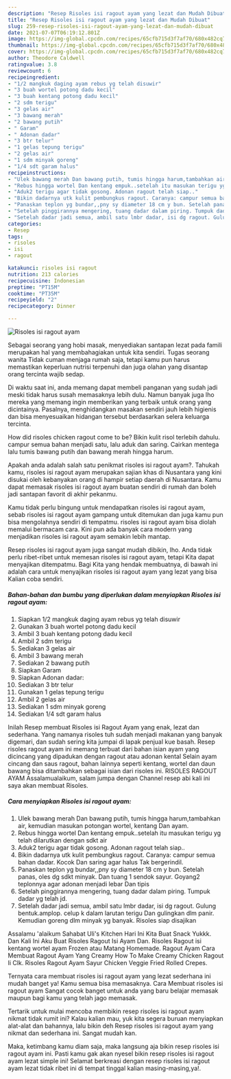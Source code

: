 ```yaml
---
description: "Resep Risoles isi ragout ayam yang lezat dan Mudah Dibuat"
title: "Resep Risoles isi ragout ayam yang lezat dan Mudah Dibuat"
slug: 259-resep-risoles-isi-ragout-ayam-yang-lezat-dan-mudah-dibuat
date: 2021-07-07T06:19:12.801Z
image: https://img-global.cpcdn.com/recipes/65cfb715d3f7af70/680x482cq70/risoles-isi-ragout-ayam-foto-resep-utama.jpg
thumbnail: https://img-global.cpcdn.com/recipes/65cfb715d3f7af70/680x482cq70/risoles-isi-ragout-ayam-foto-resep-utama.jpg
cover: https://img-global.cpcdn.com/recipes/65cfb715d3f7af70/680x482cq70/risoles-isi-ragout-ayam-foto-resep-utama.jpg
author: Theodore Caldwell
ratingvalue: 3.8
reviewcount: 6
recipeingredient:
- "1/2 mangkuk daging ayam rebus yg telah disuwir"
- "3 buah wortel potong dadu kecil"
- "3 buah kentang potong dadu kecil"
- "2 sdm terigu"
- "3 gelas air"
- "3 bawang merah"
- "2 bawang putih"
- " Garam"
- " Adonan dadar"
- "3 btr telur"
- "1 gelas tepung terigu"
- "2 gelas air"
- "1 sdm minyak goreng"
- "1/4 sdt garam halus"
recipeinstructions:
- "Ulek bawang merah Dan bawang putih, tumis hingga harum,tambahkan air, kemudian masukan potongan wortel, kentang Dan ayam."
- "Rebus hingga wortel Dan kentang empuk..setelah itu masukan terigu yg telah dilarutkan dengan sdkt air"
- "Aduk2 terigu agar tidak gosong. Adonan ragout telah siap.."
- "Bikin dadarnya utk kulit pembungkus ragout. Caranya: campur semua bahan dadar. Kocok Dan saring agar halus Tak bergerindil."
- "Panaskan teplon yg bundar,,pny sy diameter 18 cm y bun. Setelah panas, oles dg sdkt minyak. Dan tuang 1 sendok sayur. Goyang2 teplonnya agar adonan menjadi lebar Dan tipis"
- "Setelah pinggirannya mengering, tuang dadar dalam piring. Tumpuk dadar yg telah jd."
- "Setelah dadar jadi semua, ambil satu lmbr dadar, isi dg ragout. Gulung bentuk.amplop. celup k dalam larutan terigu Dan gulingkan dlm panir. Kemudian goreng dlm minyak yg banyak. Risoles siap disajikan"
categories:
- Resep
tags:
- risoles
- isi
- ragout

katakunci: risoles isi ragout 
nutrition: 213 calories
recipecuisine: Indonesian
preptime: "PT15M"
cooktime: "PT35M"
recipeyield: "2"
recipecategory: Dinner

---
```



![Risoles isi ragout ayam](https://img-global.cpcdn.com/recipes/65cfb715d3f7af70/680x482cq70/risoles-isi-ragout-ayam-foto-resep-utama.jpg)

Sebagai seorang yang hobi masak, menyediakan santapan lezat pada famili merupakan hal yang membahagiakan untuk kita sendiri. Tugas seorang  wanita Tidak cuman menjaga rumah saja, tetapi kamu pun harus memastikan keperluan nutrisi terpenuhi dan juga olahan yang disantap orang tercinta wajib sedap.

Di waktu  saat ini, anda memang dapat membeli panganan yang sudah jadi meski tidak harus susah memasaknya lebih dulu. Namun banyak juga lho mereka yang memang ingin memberikan yang terbaik untuk orang yang dicintainya. Pasalnya, menghidangkan masakan sendiri jauh lebih higienis dan bisa menyesuaikan hidangan tersebut berdasarkan selera keluarga tercinta. 

How did risoles chicken ragout come to be? Bikin kulit risol terlebih dahulu. campur semua bahan menjadi satu, lalu aduk dan saring. Cairkan mentega lalu tumis bawang putih dan bawang merah hingga harum.

Apakah anda adalah salah satu penikmat risoles isi ragout ayam?. Tahukah kamu, risoles isi ragout ayam merupakan sajian khas di Nusantara yang kini disukai oleh kebanyakan orang di hampir setiap daerah di Nusantara. Kamu dapat memasak risoles isi ragout ayam buatan sendiri di rumah dan boleh jadi santapan favorit di akhir pekanmu.

Kamu tidak perlu bingung untuk mendapatkan risoles isi ragout ayam, sebab risoles isi ragout ayam gampang untuk ditemukan dan juga kamu pun bisa mengolahnya sendiri di tempatmu. risoles isi ragout ayam bisa diolah memalui bermacam cara. Kini pun ada banyak cara modern yang menjadikan risoles isi ragout ayam semakin lebih mantap.

Resep risoles isi ragout ayam juga sangat mudah dibikin, lho. Anda tidak perlu ribet-ribet untuk memesan risoles isi ragout ayam, tetapi Kita dapat menyajikan ditempatmu. Bagi Kita yang hendak membuatnya, di bawah ini adalah cara untuk menyajikan risoles isi ragout ayam yang lezat yang bisa Kalian coba sendiri.

<!--inarticleads1-->

##### Bahan-bahan dan bumbu yang diperlukan dalam menyiapkan Risoles isi ragout ayam:

1. Siapkan 1/2 mangkuk daging ayam rebus yg telah disuwir
1. Gunakan 3 buah wortel potong dadu kecil
1. Ambil 3 buah kentang potong dadu kecil
1. Ambil 2 sdm terigu
1. Sediakan 3 gelas air
1. Ambil 3 bawang merah
1. Sediakan 2 bawang putih
1. Siapkan  Garam
1. Siapkan  Adonan dadar:
1. Sediakan 3 btr telur
1. Gunakan 1 gelas tepung terigu
1. Ambil 2 gelas air
1. Sediakan 1 sdm minyak goreng
1. Sediakan 1/4 sdt garam halus


Inilah Resep membuat Risoles isi Ragout Ayam yang enak, lezat dan sederhana. Yang namanya risoles tuh sudah menjadi makanan yang banyak digemari, dan sudah sering kita jumpai di lapak penjual kue basah. Resep risoles ragout ayam ini memang terbuat dari bahan isian ayam yang dicincang yang dipadukan dengan ragout atau adonan kental Selain ayam cincang dan saus ragout, bahan lainnya seperti kentang, wortel dan daun bawang bisa ditambahkan sebagai isian dari risoles ini. RISOLES RAGOUT AYAM Assalamualaikum, salam jumpa dengan Channel resep abi kali ini saya akan membuat Risoles. 

<!--inarticleads2-->

##### Cara menyiapkan Risoles isi ragout ayam:

1. Ulek bawang merah Dan bawang putih, tumis hingga harum,tambahkan air, kemudian masukan potongan wortel, kentang Dan ayam.
1. Rebus hingga wortel Dan kentang empuk..setelah itu masukan terigu yg telah dilarutkan dengan sdkt air
1. Aduk2 terigu agar tidak gosong. Adonan ragout telah siap..
1. Bikin dadarnya utk kulit pembungkus ragout. Caranya: campur semua bahan dadar. Kocok Dan saring agar halus Tak bergerindil.
1. Panaskan teplon yg bundar,,pny sy diameter 18 cm y bun. Setelah panas, oles dg sdkt minyak. Dan tuang 1 sendok sayur. Goyang2 teplonnya agar adonan menjadi lebar Dan tipis
1. Setelah pinggirannya mengering, tuang dadar dalam piring. Tumpuk dadar yg telah jd.
1. Setelah dadar jadi semua, ambil satu lmbr dadar, isi dg ragout. Gulung bentuk.amplop. celup k dalam larutan terigu Dan gulingkan dlm panir. Kemudian goreng dlm minyak yg banyak. Risoles siap disajikan


Assalamu &#39;alaikum Sahabat Uli&#39;s Kitchen Hari Ini Kita Buat Snack Yukkk. Dan Kali Ini Aku Buat Risoles Ragout Isi Ayam Dan. Risoles Ragout isi kentang wortel ayam Frozen atau Matang Homemade. Ragout Ayam Cara Membuat Ragout Ayam Yang Creamy How To Make Creamy Chicken Ragout Ii Clk. Risoles Ragout Ayam Sayur Chicken Veggie Fried Rolled Crepes. 

Ternyata cara membuat risoles isi ragout ayam yang lezat sederhana ini mudah banget ya! Kamu semua bisa memasaknya. Cara Membuat risoles isi ragout ayam Sangat cocok banget untuk anda yang baru belajar memasak maupun bagi kamu yang telah jago memasak.

Tertarik untuk mulai mencoba membikin resep risoles isi ragout ayam nikmat tidak rumit ini? Kalau kalian mau, yuk kita segera buruan menyiapkan alat-alat dan bahannya, lalu bikin deh Resep risoles isi ragout ayam yang nikmat dan sederhana ini. Sangat mudah kan. 

Maka, ketimbang kamu diam saja, maka langsung aja bikin resep risoles isi ragout ayam ini. Pasti kamu gak akan nyesel bikin resep risoles isi ragout ayam lezat simple ini! Selamat berkreasi dengan resep risoles isi ragout ayam lezat tidak ribet ini di tempat tinggal kalian masing-masing,ya!.


